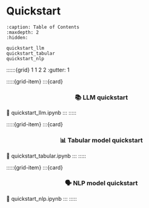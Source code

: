 # Quickstart

```{toctree}
:caption: Table of Contents
:maxdepth: 2
:hidden:

quickstart_llm
quickstart_tabular
quickstart_nlp
```

::::::{grid} 1 1 2 2
:gutter: 1

:::::{grid-item}
:::{card} <h3><center>📚  LLM quickstart</center></h3>
:link: quickstart_llm.ipynb
:::
:::::

:::::{grid-item}
:::{card} <h3><center>📊  Tabular model quickstart</center></h3>
:link: quickstart_tabular.ipynb
:::
:::::

:::::{grid-item}
:::{card} <h3><center>🗣️ NLP model quickstart</center></h3>
:link: quickstart_nlp.ipynb
:::
:::::
